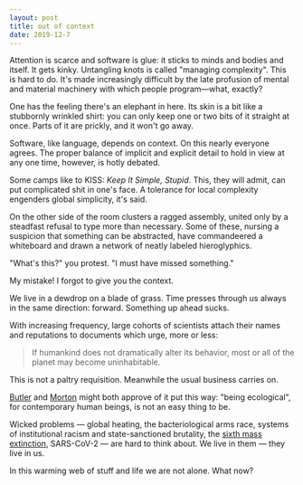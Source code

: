 ```yaml
---
layout: post
title: out of context
date: 2019-12-7
---
```


Attention is scarce and software is glue: it sticks to minds and bodies and itself. It gets kinky. Untangling knots is called "managing complexity". This is hard to do. It's made increasingly difficult by the late profusion of mental and material machinery with which people program&mdash;what, exactly?

One has the feeling there's an elephant in here. Its skin is a bit like a stubbornly wrinkled shirt: you can only keep one or two bits of it straight at once. Parts of it are prickly, and it won't go away.

Software, like language, depends on context. On this nearly everyone agrees. The proper balance of implicit and explicit detail to hold in view at any one time, however, is hotly debated.

Some camps like to KISS: *Keep It Simple, Stupid*. This, they will admit, can put complicated shit in one's face. A tolerance for local complexity engenders global simplicity, it's said.

On the other side of the room clusters a ragged assembly, united only by a steadfast refusal to type more than necessary. Some of these, nursing a suspicion that something can be abstracted, have commandeered a whiteboard and drawn a network of neatly labeled hieroglyphics.

"What's this?" you protest. "I must have missed something."

My mistake! I forgot to give you the context.

We live in a dewdrop on a blade of grass. Time presses through us always in the same direction: forward. Something up ahead sucks.

With increasing frequency, large cohorts of scientists attach their names and reputations to documents which urge, more or less:

> If humankind does not dramatically alter its behavior, most or all of the planet may become uninhabitable.

This is not a paltry requisition. Meanwhile the usual business carries on.

[Butler](https://en.wikipedia.org/wiki/Judith_Butler) and [Morton](https://en.wikipedia.org/wiki/Timothy_Morton) might both approve of it put this way: "being ecological", for contemporary human beings, is not an easy thing to be.

Wicked problems &mdash; global heating, the bacteriological arms race, systems of institutional racism and state-sanctioned brutality, the [sixth mass extinction](https://en.wikipedia.org/wiki/Holocene_extinction), SARS-CoV-2 &mdash; are hard to think about. We live in them &mdash; they live in us.

In this warming web of stuff and life we are not alone. What now?
